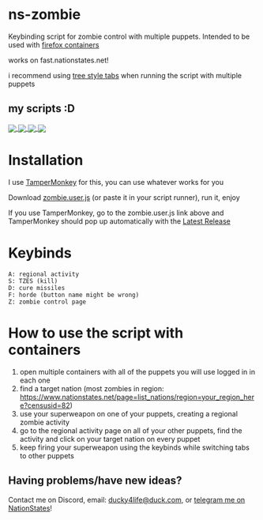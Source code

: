 # ns-zombie

Keybinding script for zombie control with multiple puppets. Intended to be used with [firefox containers](https://addons.mozilla.org/en-GB/firefox/addon/cardtainers)

works on fast.nationstates.net!

i recommend using [tree style tabs](https://addons.mozilla.org/en-GB/firefox/addon/tree-style-tab/) when running the script with multiple puppets

## my scripts :D

<a href="https://github.com/ducky4life/ns-detag">
  <img align="center" src="https://ducky4life.vercel.app/api/pin/?username=ducky4life&repo=ns-detag&theme=algolia" />
</a>
<a href="https://github.com/ducky4life/ns-blender">
  <img align="center" src="https://ducky4life.vercel.app/api/pin/?username=ducky4life&repo=ns-blender&theme=algolia" />
</a>
<a href="https://github.com/ducky4life/ns-zombie">
  <img align="center" src="https://ducky4life.vercel.app/api/pin/?username=ducky4life&repo=ns-zombie&theme=algolia" />
</a>
<a href="https://github.com/ducky4life/ns-cardfinder">
  <img align="center" src="https://ducky4life.vercel.app/api/pin/?username=ducky4life&repo=ns-cardfinder&theme=algolia" />
</a>

# Installation
I use [TamperMonkey](https://www.tampermonkey.net/) for this, you can use whatever works for you

Download [zombie.user.js](https://github.com/ducky4life/ns-zombie/raw/refs/heads/main/zombie.user.js) (or paste it in your script runner), run it, enjoy

If you use TamperMonkey, go to the zombie.user.js link above and TamperMonkey should pop up automatically with the [Latest Release](https://github.com/ducky4life/ns-zombie/releases/latest)

# Keybinds

```
A: regional activity
S: TZES (kill)
D: cure missiles
F: horde (button name might be wrong)
Z: zombie control page
```

# How to use the script with containers

1. open multiple containers with all of the puppets you will use logged in in each one
2. find a target nation (most zombies in region: https://www.nationstates.net/page=list_nations/region=your_region_here?censusid=82)
3. use your superweapon on one of your puppets, creating a regional zombie activity
4. go to the regional activity page on all of your other puppets, find the activity and click on your target nation on every puppet
5. keep firing your superweapon using the keybinds while switching tabs to other puppets

## Having problems/have new ideas?

Contact me on Discord, email: ducky4life@duck.com, or [telegram me on NationStates](https://www.nationstates.net/page=compose_telegram?tgto=ducky)!
